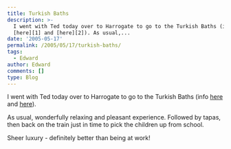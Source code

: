 ```yaml
---
title: Turkish Baths
description: >-
  I went with Ted today over to Harrogate to go to the Turkish Baths (info
  [here][1] and [here][2]). As usual,...
date: '2005-05-17'
permalink: /2005/05/17/turkish-baths/
tags:
  - Edward
author: Edward
comments: []
type: Blog
---
```


I went with Ted today over to Harrogate to go to the Turkish Baths (info
[here][1] and [here][2]).

As usual, wonderfully relaxing and pleasant experience. Followed by
tapas, then back on the train just in time to pick the children up from
school.

Sheer luxury - definitely better than being at work!



[1]: https://www.harrogate.gov.uk/harrogate-1100
[2]: https://www.victorianturkishbath.org/_6DIRECTORY/AtoZEstab/England/HarrogRoyal/HarrogRoyalEng.htm

